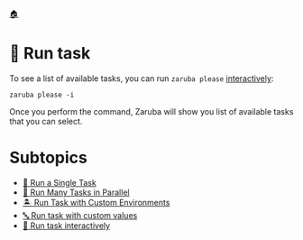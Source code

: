 <!--startTocHeader-->
[🏠](../README.md)
# 🏃 Run task
<!--endTocHeader-->

To see a list of available tasks, you can run `zaruba please` [interactively](run-task-interactively):

```
zaruba please -i
```

Once you perform the command, Zaruba will show you list of available tasks that you can select.

<!--startTocSubtopic-->
# Subtopics
- [🍺 Run a Single Task](run-a-single-task.md)
- [🍻 Run Many Tasks in Parallel](run-many-tasks-in-parallel.md)
- [🏝️ Run Task with Custom Environments](run-task-with-custom-environments.md)
- [🔤 Run task with custom values](run-task-with-custom-values.md)
- [🏓 Run task interactively](run-task-interactively.md)
<!--endTocSubtopic-->